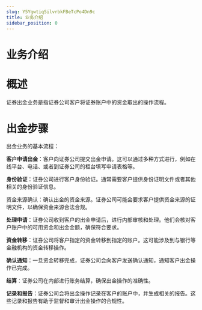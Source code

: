```yaml
---
slug: Y5YgwtiqSilvrbkFBeTcPo4Dn9c
title: 业务介绍
sidebar_position: 0
---
```



# 业务介绍


# 概述


证券出金业务是指证券公司客户将证券账户中的资金取出的操作流程。


# 出金步骤


出金业务的基本流程：


**客户申请出金**：客户向证券公司提交出金申请。这可以通过多种方式进行，例如在线平台、电话、或者到证券公司的柜台填写申请表格等。


**身份验证**：证券公司进行客户身份验证。通常需要客户提供身份证明文件或者其他相关的身份验证信息。


资金来源确认：确认出金的资金来源。证券公司可能会要求客户提供资金来源的证明文件，以确保资金来源合法合规。


**处理申请**：证券公司收到客户的出金申请后，进行内部审核和处理。他们会核对客户账户中的可用资金和出金金额，确保符合要求。


**资金转移**：证券公司将客户指定的资金转移到指定的账户。这可能涉及到与银行等金融机构的资金转移操作。


**确认通知**：一旦资金转移完成，证券公司会向客户发送确认通知，通知客户出金操作已完成。


**结算**：证券公司在内部进行账务结算，确保出金操作的准确性。


**记录和报告**：证券公司会将出金操作记录在客户的账户中，并生成相关的报告。这些记录和报告有助于监督和审计出金操作的合规性。

